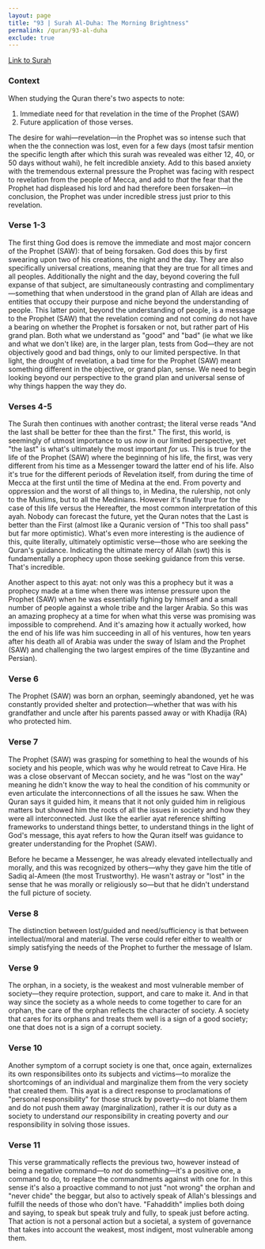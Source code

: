 ```yaml
---
layout: page
title: "93 | Surah Al-Duha: The Morning Brightness"
permalink: /quran/93-al-duha
exclude: true
---
```


[Link to Surah](http://al-quran.info/#93)

### Context

When studying the Quran there's two aspects to note:

1. Immediate need for that revelation in the time of the Prophet (SAW) 
2. Future application of those verses.  

The desire for wahi—revelation—in the Prophet was so intense such that when the the connection was lost, even for a few days (most tafsir mention the specific length after which this surah was revealed was either 12, 40, or 50 days without wahi), he felt incredible anxiety.  Add to this based anxiety with the tremendous external pressure the Prophet was facing with respect to revelation from the people of Mecca, and add to *that* the fear that the Prophet had displeased his lord and had therefore been forsaken—in conclusion, the Prophet was under incredible stress just prior to this revelation.

### Verse 1-3

The first thing God does is remove the immediate and most major concern of the Prophet (SAW): that of being forsaken.  God does this by first swearing upon two of his creations, the night and the day.  They are also specifically universal creations, meaning that they are true for all times and all peoples.  Additionally the night and the day, beyond covering the full expanse of that subject, are simultaneously contrasting and complimentary—something that when understood in the grand plan of Allah are ideas and entities that occupy their purpose and niche beyond the understanding of people.  This latter point, beyond the understanding of people, is a message to the Prophet (SAW) that the revelation coming and not coming do not have a bearing on whether the Prophet is forsaken or not, but rather part of His grand plan.  Both what we understand as "good" and "bad" (ie what we like and what we don't like) are, in the larger plan, tests from God—they are not objectively good and bad things, only to our limited perspective.  In that light, the drought of revelation, a bad time for the Prophet (SAW) meant something different in the objective, or grand plan, sense.  We need to begin looking beyond our perspective to the grand plan and universal sense of why things happen the way they do.

### Verses 4-5

The Surah then continues with another contrast; the literal verse reads "And the last shall be better for thee than the first." The first, this world, is seemingly of utmost importance to us *now* in our limited perspective, yet "the last" is what's ultimately the most important *for* us.  This is true for the life of the Prophet (SAW) where the beginning of his life, the first, was very different from his time as a Messenger toward the latter end of his life.  Also it's true for the different periods of Revelation itself, from during the time of Mecca at the first until the time of Medina at the end.  From poverty and oppression and the worst of all things to, in Medina, the rulership, not only to the Muslims, but to all the Medinians.  However it's finally true for the case of this life versus the Hereafter, the most common interpretation of this ayah.  Nobody can forecast the future, yet the Quran notes that the Last is better than the First (almost like a Quranic version of "This too shall pass" but far more optimistic).  What's even more interesting is the audience of this, quite literally, ultimately optimistic verse—those who are seeking the Quran's guidance.  Indicating the ultimate mercy of Allah (swt) this is fundamentally a prophecy upon those seeking guidance from this verse.  That's incredible.

Another aspect to this ayat: not only was this a prophecy but it was a prophecy made at a time when there was intense pressure upon the Prophet (SAW) when he was essentially fighing by himself and a small number of people against a whole tribe and the larger Arabia.  So this was an amazing prophecy at a time for when what this verse was promising was impossible to comprehend.  And it's amazing how it actually worked, how the end of his life was him succeeding in all of his ventures, how ten years after his death all of Arabia was under the sway of Islam and the Prophet (SAW) and challenging the two largest empires of the time (Byzantine and Persian).

### Verse 6

The Prophet (SAW) was born an orphan, seemingly abandoned, yet he was constantly provided shelter and protection—whether that was with his grandfather and uncle after his parents passed away or with Khadija (RA) who protected him.  

### Verse 7

The Prophet (SAW) was grasping for something to heal the wounds of his society and his people, which was why he would retreat to Cave Hira.  He was a close observant of Meccan society, and he was "lost on the way" meaning he didn't know the way to heal the condition of his community or even articulate the interconnections of all the issues he saw.  When the Quran says it guided him, it means that it not only guided him in religious matters but showed him the roots of all the issues in society and how they were all interconnected.  Just like the earlier ayat reference shifting frameworks to understand things better, to understand things in the light of God's message, this ayat refers to how the Quran itself was guidance to greater understanding for the Prophet (SAW).  

Before he became a Messenger, he was already elevated intellectually and morally, and this was recognized by others—why they gave him the title of Sadiq al-Ameen (the most Trustworthy).  He wasn't astray or "lost" in the sense that he was morally or religiously so—but that he didn't understand the full picture of society. 

### Verse 8

The distinction between lost/guided and need/sufficiency is that between intellectual/moral and material.  The verse could refer either to wealth or simply satisfying the needs of the Prophet to further the message of Islam.

### Verse 9

The orphan, in a society, is the weakest and most vulnerable member of society—they require protection, support, and care to make it.  And in that way since the society as a whole needs to come together to care for an orphan, the care of the orphan reflects the character of society.  A society that cares for its orphans and treats them well is a sign of a good society; one that does not is a sign of a corrupt society. 

### Verse 10

Another symptom of a corrupt society is one that, once again, externalizes its own responsibilites onto its subjects and victims—to moralize the shortcomings of an individual and marginalize them from the very society that created them.  This ayat is a direct response to proclamations of "personal responsibility" for those struck by poverty—do not blame them and do not push them away (marginalization), rather it is our duty as a society to understand *our* responsibility in creating poverty and *our* responsibility in solving those issues.

### Verse 11

This verse grammatically reflects the previous two, however instead of being a negative command—to *not* do something—it's a positive one, a command to do, to replace the commandments against with one for.  In this sense it's also a proactive command to not just "not wrong" the orphan and "never chide" the beggar, but also to actively speak of Allah's blessings and fulfill the needs of those who don't have.  "Fahaddith" implies both doing and saying, to speak but speak truly and fully, to speak just before acting.  That action is not a personal action but a societal, a system of governance that takes into account the weakest, most indigent, most vulnerable among them.  